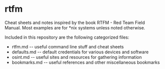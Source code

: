 # rtfm

Cheat sheets and notes inspired by the book RTFM - Red Team Field
Manual. Most examples are for *nix systems unless noted otherwise.

Included in this repository are the following categorized files:

- rtfm.md -- useful command line stuff and cheat sheets
- defaults.md -- default credentials for various devices and software
- osint.md -- useful sites and resources for gathering information
- bookmarks.md -- useful references and other miscellaneous bookmarks
